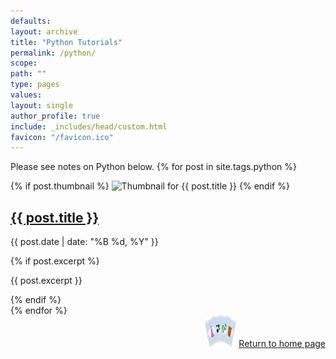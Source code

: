 ```yaml
---
defaults:
layout: archive
title: "Python Tutorials"
permalink: /python/
scope:
path: ""
type: pages
values:
layout: single
author_profile: true
include: _includes/head/custom.html
favicon: "/favicon.ico"
---
```


Please see notes on Python below.
{% for post in site.tags.python %}
  <article class="post">
    <div class="post-content-thumbnail">
      {% if post.thumbnail %}
        <img src="{{ post.thumbnail }}" alt="Thumbnail for {{ post.title }}" class="post-thumbnail">
      {% endif %}
      <div class="post-content">
        <h2><a href="{{ post.url }}">{{ post.title }}</a></h2>
        <p class="post-meta">
          <i class="fa fa-calendar"></i> <time datetime="{{ post.date | date_to_xmlschema }}">{{ post.date | date: "%B %d, %Y" }}</time>
        </p>  
        {% if post.excerpt %}
          <p>{{ post.excerpt }}</p>
        {% endif %}
      </div>
    </div>
  </article>
{% endfor %}

<div style="text-align: right;"> <img src="/assets/back_to_home_button.png" alt="custom emoji" width="50px" height="50px"> <a href="/">Return to home page</a> </div>
